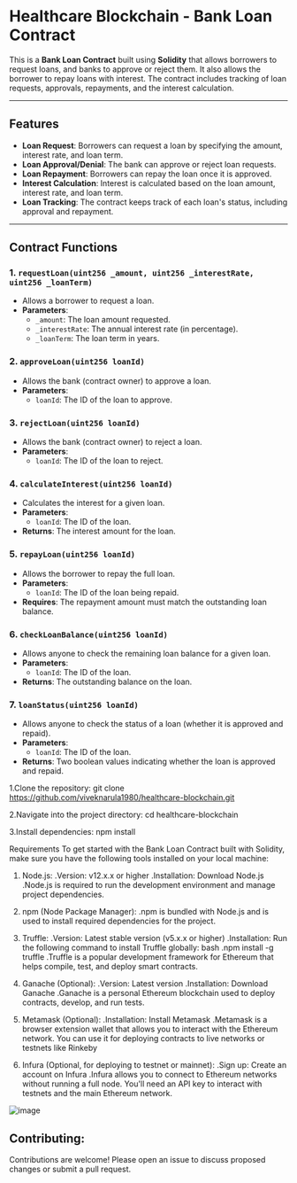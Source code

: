 # Healthcare Blockchain - Bank Loan Contract

This is a  **Bank Loan Contract** built using **Solidity** that allows borrowers to request loans, and banks to approve or reject them. It also allows the borrower to repay loans with interest. The contract includes tracking of loan requests, approvals, repayments, and the interest calculation.

---

## Features

- **Loan Request**: Borrowers can request a loan by specifying the amount, interest rate, and loan term.
- **Loan Approval/Denial**: The bank can approve or reject loan requests.
- **Loan Repayment**: Borrowers can repay the loan once it is approved.
- **Interest Calculation**: Interest is calculated based on the loan amount, interest rate, and loan term.
- **Loan Tracking**: The contract keeps track of each loan's status, including approval and repayment.

---

## Contract Functions

### 1. `requestLoan(uint256 _amount, uint256 _interestRate, uint256 _loanTerm)`
- Allows a borrower to request a loan.
- **Parameters**:
  - `_amount`: The loan amount requested.
  - `_interestRate`: The annual interest rate (in percentage).
  - `_loanTerm`: The loan term in years.

### 2. `approveLoan(uint256 loanId)`
- Allows the bank (contract owner) to approve a loan.
- **Parameters**:
  - `loanId`: The ID of the loan to approve.

### 3. `rejectLoan(uint256 loanId)`
- Allows the bank (contract owner) to reject a loan.
- **Parameters**:
  - `loanId`: The ID of the loan to reject.

### 4. `calculateInterest(uint256 loanId)`
- Calculates the interest for a given loan.
- **Parameters**:
  - `loanId`: The ID of the loan.
- **Returns**: The interest amount for the loan.

### 5. `repayLoan(uint256 loanId)`
- Allows the borrower to repay the full loan.
- **Parameters**:
  - `loanId`: The ID of the loan being repaid.
- **Requires**: The repayment amount must match the outstanding loan balance.

### 6. `checkLoanBalance(uint256 loanId)`
- Allows anyone to check the remaining loan balance for a given loan.
- **Parameters**:
  - `loanId`: The ID of the loan.
- **Returns**: The outstanding balance on the loan.

### 7. `loanStatus(uint256 loanId)`
- Allows anyone to check the status of a loan (whether it is approved and repaid).
- **Parameters**:
  - `loanId`: The ID of the loan.
- **Returns**: Two boolean values indicating whether the loan is approved and repaid.



1.Clone the repository:
git clone https://github.com/viveknarula1980/healthcare-blockchain.git

2.Navigate into the project directory:
cd healthcare-blockchain

3.Install dependencies:
npm install



Requirements
To get started with the Bank Loan Contract built with Solidity, make sure you have the following tools installed on your local machine:

1. Node.js:
.Version: v12.x.x or higher
.Installation: Download Node.js
.Node.js is required to run the development environment and manage project dependencies.

3. npm (Node Package Manager):
.npm is bundled with Node.js and is used to install required dependencies for the project.

5. Truffle:
.Version: Latest stable version (v5.x.x or higher)
.Installation: Run the following command to install Truffle globally:
 bash
.npm install -g truffle
.Truffle is a popular development framework for Ethereum that helps compile, test, and deploy smart contracts.

7. Ganache (Optional):
.Version: Latest version
.Installation: Download Ganache
.Ganache is a personal Ethereum blockchain used to deploy contracts, develop, and run tests.

9. Metamask (Optional):
.Installation: Install Metamask
.Metamask is a browser extension wallet that allows you to interact with the Ethereum network. You can use it for deploying contracts to live networks or testnets like Rinkeby

11. Infura (Optional, for deploying to testnet or mainnet):
.Sign up: Create an account on Infura
.Infura allows you to connect to Ethereum networks without running a full node. You'll need an API key to interact with testnets and the main Ethereum network.



![image](https://github.com/user-attachments/assets/c118314c-a1c3-44f8-8cec-a791720bd1d0)


## Contributing:

Contributions are welcome! Please open an issue to discuss proposed changes or submit a pull request.



